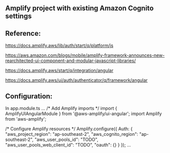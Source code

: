 ## Amplify project with existing Amazon Cognito settings

## Reference:

https://docs.amplify.aws/lib/auth/start/q/platform/js

https://aws.amazon.com/blogs/mobile/amplify-framework-announces-new-rearchitected-ui-component-and-modular-javascript-libraries/

https://docs.amplify.aws/start/q/integration/angular

https://docs.amplify.aws/ui/auth/authenticator/q/framework/angular


## Configuration:
In app.module.ts 
...
/* Add Amplify imports */
import { AmplifyUIAngularModule } from '@aws-amplify/ui-angular';
import Amplify from 'aws-amplify';

/* Configure Amplify resources */
Amplify.configure({
  Auth: {
    "aws_project_region": "ap-southeast-2",
    "aws_cognito_region": "ap-southeast-2",
    "aws_user_pools_id": "TODO",
    "aws_user_pools_web_client_id": "TODO",
    "oauth": {}
  }
});
...
